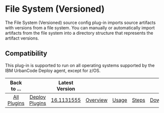 
File System (Versioned)
=======================

The File System (Versioned) source config plug-in imports source artifacts with versions from a file system. You can manually or automatically import artifacts from the file system into a directory structure that represents the artifact versions.

Compatibility
-------------

This plug-in is supported to run on all operating systems supported by the IBM UrbanCode Deploy agent, except for z/OS.


|Back to ...||Latest Version|||||
| :---: | :---: | :---: | :---: | :---: | :---: | :---: |
|[All Plugins](../../index.md)|[Deploy Plugins](../README.md)|[16.1131555](https://raw.githubusercontent.com/UrbanCode/IBM-UCD-PLUGINS/main/files/FileSystemVersionedSourceConfig/ucd-FileSystemVersionedSourceConfig-16.1131555.zip)|[Overview](overview.md)|[Usage](usage.md)|[Steps](steps.md)|[Downloads](downloads.md)|
